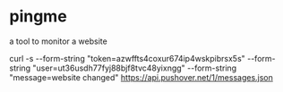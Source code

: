 # pingme
a tool to monitor a website


curl -s --form-string "token=azwffts4coxur674ip4wskpibrsx5s" --form-string "user=ut36usdh77fyj88bjf8tvc48yixngg" --form-string "message=website changed"  https://api.pushover.net/1/messages.json